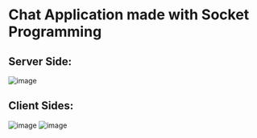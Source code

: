 # Chat Application made with Socket Programming
## Server Side:
![image](https://github.com/user-attachments/assets/40088e05-e1ab-4b80-a656-e72d0506a480)
## Client Sides:
![image](https://github.com/user-attachments/assets/8c0575d3-e5f4-4079-9975-7d01e2b27616)
![image](https://github.com/user-attachments/assets/29482da3-d4dd-4cb9-876e-e9e48901188e)


